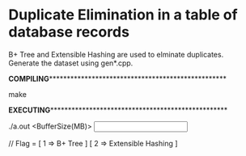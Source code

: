 Duplicate Elimination in a table of database records
====================================================

B+ Tree and Extensible Hashing are used to elminate duplicates.  
Generate the dataset using gen*.cpp.


**********COMPILING************************************************************

make

**********EXECUTING************************************************************

./a.out <Flag> <BufferSize(MB)> <M> <input file>

// Flag = [ 1 => B+ Tree            ]
          [ 2 => Extensible Hashing ]
